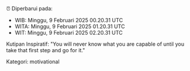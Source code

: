 ⏰ Diperbarui pada:
- WIB: Minggu, 9 Februari 2025 00.20.31 UTC
- WITA: Minggu, 9 Februari 2025 01.20.31 UTC
- WIT: Minggu, 9 Februari 2025 02.20.31 UTC

Kutipan Inspiratif:
"You will never know what you are capable of until you take that first step and go for it."


Kategori: motivational

